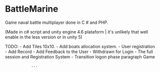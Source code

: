 # BattleMarine
 Game naval battle multiplayer done in C # and PHP.

(Made in c# script and unity engine 4.6 plataform | it's unlikely that well enable in the less version or in unity 5)

TODO: 
	- Add Tiles 10x10.
	- Add boats allocation system.
	- User registration
	- Add Record 
    - Add Feedback to the User
	- Withdrawn for Login
	- The full session and Registration System
	- Transition logon phase paragraph Game

	
				...
